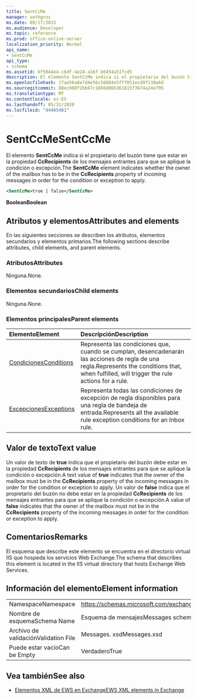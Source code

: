 ```yaml
---
title: SentCcMe
manager: sethgros
ms.date: 09/17/2015
ms.audience: Developer
ms.topic: reference
ms.prod: office-online-server
localization_priority: Normal
api_name:
- SentCcMe
api_type:
- schema
ms.assetid: bf5044e4-cbdf-4e24-a16f-b6454a51fcd5
description: El elemento SentCcMe indica si el propietario del buzón tiene que estar en la propiedad CcRecipients de los mensajes entrantes para que se aplique la condición o excepción.
ms.openlocfilehash: 1fae56a8e7d4e56c56884e5fff051ecd9f138a6d
ms.sourcegitcommit: 88ec988f2bb67c1866d06b361615f3674a24e795
ms.translationtype: MT
ms.contentlocale: es-ES
ms.lasthandoff: 05/31/2020
ms.locfileid: "44465481"
---
```

# <a name="sentccme"></a><span data-ttu-id="f81d1-103">SentCcMe</span><span class="sxs-lookup"><span data-stu-id="f81d1-103">SentCcMe</span></span>

<span data-ttu-id="f81d1-104">El elemento **SentCcMe** indica si el propietario del buzón tiene que estar en la propiedad **CcRecipients** de los mensajes entrantes para que se aplique la condición o excepción.</span><span class="sxs-lookup"><span data-stu-id="f81d1-104">The **SentCcMe** element indicates whether the owner of the mailbox has to be in the **CcRecipients** property of incoming messages in order for the condition or exception to apply.</span></span> 
  
```XML
<SentCcMe>true | false</SentCcMe>
```

 <span data-ttu-id="f81d1-105">**Boolean**</span><span class="sxs-lookup"><span data-stu-id="f81d1-105">**Boolean**</span></span>
## <a name="attributes-and-elements"></a><span data-ttu-id="f81d1-106">Atributos y elementos</span><span class="sxs-lookup"><span data-stu-id="f81d1-106">Attributes and elements</span></span>

<span data-ttu-id="f81d1-107">En las siguientes secciones se describen los atributos, elementos secundarios y elementos primarios.</span><span class="sxs-lookup"><span data-stu-id="f81d1-107">The following sections describe attributes, child elements, and parent elements.</span></span>
  
### <a name="attributes"></a><span data-ttu-id="f81d1-108">Atributos</span><span class="sxs-lookup"><span data-stu-id="f81d1-108">Attributes</span></span>

<span data-ttu-id="f81d1-109">Ninguna.</span><span class="sxs-lookup"><span data-stu-id="f81d1-109">None.</span></span>
  
### <a name="child-elements"></a><span data-ttu-id="f81d1-110">Elementos secundarios</span><span class="sxs-lookup"><span data-stu-id="f81d1-110">Child elements</span></span>

<span data-ttu-id="f81d1-111">Ninguna.</span><span class="sxs-lookup"><span data-stu-id="f81d1-111">None.</span></span>
  
### <a name="parent-elements"></a><span data-ttu-id="f81d1-112">Elementos principales</span><span class="sxs-lookup"><span data-stu-id="f81d1-112">Parent elements</span></span>

|<span data-ttu-id="f81d1-113">**Elemento**</span><span class="sxs-lookup"><span data-stu-id="f81d1-113">**Element**</span></span>|<span data-ttu-id="f81d1-114">**Descripción**</span><span class="sxs-lookup"><span data-stu-id="f81d1-114">**Description**</span></span>|
|:-----|:-----|
|[<span data-ttu-id="f81d1-115">Condiciones</span><span class="sxs-lookup"><span data-stu-id="f81d1-115">Conditions</span></span>](conditions.md) <br/> |<span data-ttu-id="f81d1-116">Representa las condiciones que, cuando se cumplan, desencadenarán las acciones de regla de una regla.</span><span class="sxs-lookup"><span data-stu-id="f81d1-116">Represents the conditions that, when fulfilled, will trigger the rule actions for a rule.</span></span>  <br/> |
|[<span data-ttu-id="f81d1-117">Excepciones</span><span class="sxs-lookup"><span data-stu-id="f81d1-117">Exceptions</span></span>](exceptions.md) <br/> |<span data-ttu-id="f81d1-118">Representa todas las condiciones de excepción de regla disponibles para una regla de bandeja de entrada.</span><span class="sxs-lookup"><span data-stu-id="f81d1-118">Represents all the available rule exception conditions for an Inbox rule.</span></span>  <br/> |
   
## <a name="text-value"></a><span data-ttu-id="f81d1-119">Valor de texto</span><span class="sxs-lookup"><span data-stu-id="f81d1-119">Text value</span></span>

<span data-ttu-id="f81d1-120">Un valor de texto de **true** indica que el propietario del buzón debe estar en la propiedad **CcRecipients** de los mensajes entrantes para que se aplique la condición o excepción.</span><span class="sxs-lookup"><span data-stu-id="f81d1-120">A text value of **true** indicates that the owner of the mailbox must be in the **CcRecipients** property of the incoming messages in order for the condition or exception to apply.</span></span> <span data-ttu-id="f81d1-121">Un valor de **false** indica que el propietario del buzón no debe estar en la propiedad **CcRecipients** de los mensajes entrantes para que se aplique la condición o excepción.</span><span class="sxs-lookup"><span data-stu-id="f81d1-121">A value of **false** indicates that the owner of the mailbox must not be in the **CcRecipients** property of the incoming messages in order for the condition or exception to apply.</span></span> 
  
## <a name="remarks"></a><span data-ttu-id="f81d1-122">Comentarios</span><span class="sxs-lookup"><span data-stu-id="f81d1-122">Remarks</span></span>

<span data-ttu-id="f81d1-123">El esquema que describe este elemento se encuentra en el directorio virtual IIS que hospeda los servicios Web Exchange.</span><span class="sxs-lookup"><span data-stu-id="f81d1-123">The schema that describes this element is located in the IIS virtual directory that hosts Exchange Web Services.</span></span>
  
## <a name="element-information"></a><span data-ttu-id="f81d1-124">Información del elemento</span><span class="sxs-lookup"><span data-stu-id="f81d1-124">Element information</span></span>

|||
|:-----|:-----|
|<span data-ttu-id="f81d1-125">Namespace</span><span class="sxs-lookup"><span data-stu-id="f81d1-125">Namespace</span></span>  <br/> |https://schemas.microsoft.com/exchange/services/2006/messages  <br/> |
|<span data-ttu-id="f81d1-126">Nombre de esquema</span><span class="sxs-lookup"><span data-stu-id="f81d1-126">Schema Name</span></span>  <br/> |<span data-ttu-id="f81d1-127">Esquema de mensajes</span><span class="sxs-lookup"><span data-stu-id="f81d1-127">Messages schema</span></span>  <br/> |
|<span data-ttu-id="f81d1-128">Archivo de validación</span><span class="sxs-lookup"><span data-stu-id="f81d1-128">Validation File</span></span>  <br/> |<span data-ttu-id="f81d1-129">Messages. xsd</span><span class="sxs-lookup"><span data-stu-id="f81d1-129">Messages.xsd</span></span>  <br/> |
|<span data-ttu-id="f81d1-130">Puede estar vacío</span><span class="sxs-lookup"><span data-stu-id="f81d1-130">Can be Empty</span></span>  <br/> |<span data-ttu-id="f81d1-131">Verdadero</span><span class="sxs-lookup"><span data-stu-id="f81d1-131">True</span></span>  <br/> |
   
## <a name="see-also"></a><span data-ttu-id="f81d1-132">Vea también</span><span class="sxs-lookup"><span data-stu-id="f81d1-132">See also</span></span>



- [<span data-ttu-id="f81d1-133">Elementos XML de EWS en Exchange</span><span class="sxs-lookup"><span data-stu-id="f81d1-133">EWS XML elements in Exchange</span></span>](ews-xml-elements-in-exchange.md)

